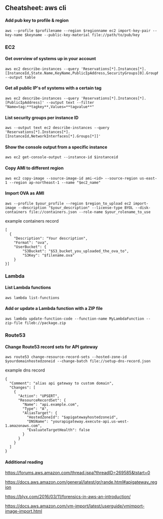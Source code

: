 ## Cheatsheet: aws cli
#### Add pub key to profile & region
```aws --profile $profilename --region $regionname ec2 import-key-pair --key-name $keyname --public-key-material file://path/to/pub/key```

### EC2
#### Get overview of systems up in your account
```
aws ec2 describe-instances --query 'Reservations[*].Instances[*].[InstanceId,State.Name,KeyName,PublicIpAddress,SecurityGroups[0].GroupName]' --output table
```

#### Get all public IP's of systems with a certain tag
```
aws ec2 describe-instances --query 'Reservations[*].Instances[*].[PublicIpAddress]' --output text --filter "Name=tag:**tagkey**,Values=**tagvalue**"
```

#### List security groups per instance ID
```aws --output text ec2 describe-instances --query 'Reservations[*].Instances[*].[InstanceId,NetworkInterfaces[*].Groups[*]]' ```

#### Show the console output from a specific instance
```aws ec2 get-console-output --instance-id $instanceid```

#### Copy AMI to different region
```aws ec2 copy-image --source-image-id ami-<id> --source-region us-east-1 --region ap-northeast-1 --name "$ec2_name"```

#### Import OVA as AMI
```aws --profile $your_profile --region $region_to_upload ec2 import-image --description "$your_description" --license-type BYOL --disk-containers file://containers.json --role-name $your_rolename_to_use```

example containers record
```
[
  {
    "Description": "Your description",
    "Format": "ova",
    "UserBucket": {
        "S3Bucket": "$S3_bucket_you_uploaded_the_ova_to",
        "S3Key": "$filename.ova"
    }
}]

```

### Lambda
#### List Lambda functions
```aws lambda list-functions```

#### Add or update a Lambda function with a ZIP file
```aws lambda update-function-code --function-name MyLambdaFunction --zip-file fileb://package.zip```

### Route53
#### Change Route53 record sets for API gateway
```aws route53 change-resource-record-sets --hosted-zone-id $yourdomainhostedzoneid --change-batch file://setup-dns-record.json```

example dns record
```
{
  "Comment": "alias api gateway to custom domain",
  "Changes": [
    {
      "Action": "UPSERT",
      "ResourceRecordSet": {
        "Name": "api.example.com",
        "Type": "A",
        "AliasTarget": {
          "HostedZoneId": "$apigatewayhostedzoneid",
          "DNSName": "yourapigateway.execute-api.us-west-1.amazonaws.com",
          "EvaluateTargetHealth": false
        }
      }
    }
  ]
}

```

#### Additional reading
https://forums.aws.amazon.com/thread.jspa?threadID=269585&tstart=0

https://docs.aws.amazon.com/general/latest/gr/rande.html#apigateway_region

https://blyx.com/2016/03/11/forensics-in-aws-an-introduction/

https://docs.aws.amazon.com/vm-import/latest/userguide/vmimport-image-import.html
